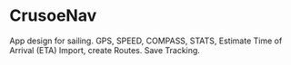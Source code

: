 # CrusoeNav
App design for sailing.
GPS, SPEED, COMPASS, STATS, 
Estimate Time of Arrival (ETA)
Import, create Routes.
Save Tracking.
